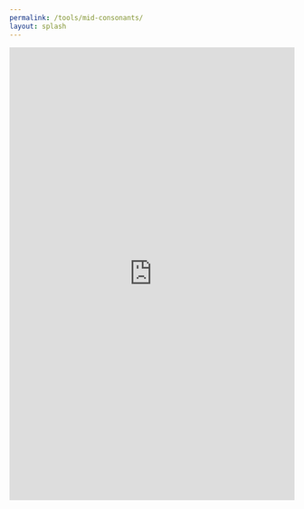 ```yaml
---
permalink: /tools/mid-consonants/
layout: splash
---
```

<iframe src="https://1hrbehind.com/thai/mid-consonants.html" style="text-align: center" width="100%" height="800px" frameborder="0" scrolling="auto"></iframe>